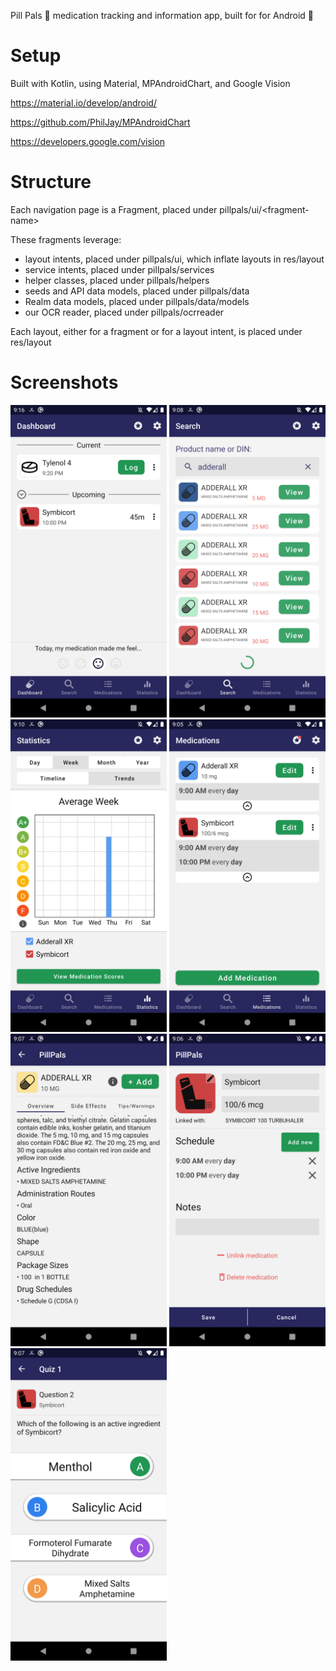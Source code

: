 Pill Pals 💊 medication tracking and information app, built for for Android 🤖


# Setup
Built with Kotlin, using Material, MPAndroidChart, and Google Vision

https://material.io/develop/android/

https://github.com/PhilJay/MPAndroidChart

https://developers.google.com/vision

# Structure

Each navigation page is a Fragment, placed under pillpals/ui/\<fragment-name\>

These fragments leverage:
* layout intents, placed under pillpals/ui, which inflate layouts in res/layout
* service intents, placed under pillpals/services
* helper classes, placed under pillpals/helpers
* seeds and API data models, placed under pillpals/data
* Realm data models, placed under pillpals/data/models
* our OCR reader, placed under pillpals/ocrreader

Each layout, either for a fragment or for a layout intent, is placed under res/layout

# Screenshots

<img alt="Screenshot" src="/screenshots/dashboard_page.png" width="250px"></img>
<img alt="Screenshot" src="/screenshots/search_page.png" width="250px"></img>
<img alt="Screenshot" src="/screenshots/stats_page.png" width="250px"></img>
<img alt="Screenshot" src="/screenshots/medications_page.png" width="250px"></img>
<img alt="Screenshot" src="/screenshots/medication_info.png" width="250px"></img>
<img alt="Screenshot" src="/screenshots/medication_edit.png" width="250px"></img>
<img alt="Screenshot" src="/screenshots/quiz_question.png" width="250px"></img>
